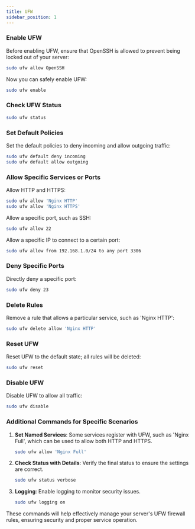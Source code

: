 ```yaml
---
title: UFW
sidebar_position: 1
---
```


### Enable UFW
Before enabling UFW, ensure that OpenSSH is allowed to prevent being locked out of your server:
```bash
sudo ufw allow OpenSSH
```

Now you can safely enable UFW:
```bash
sudo ufw enable
```

### Check UFW Status
```bash
sudo ufw status
```

### Set Default Policies
Set the default policies to deny incoming and allow outgoing traffic:
```bash
sudo ufw default deny incoming
sudo ufw default allow outgoing
```

### Allow Specific Services or Ports
Allow HTTP and HTTPS:
```bash
sudo ufw allow 'Nginx HTTP'
sudo ufw allow 'Nginx HTTPS'
```

Allow a specific port, such as SSH:
```bash
sudo ufw allow 22
```

Allow a specific IP to connect to a certain port:
```bash
sudo ufw allow from 192.168.1.0/24 to any port 3306
```

### Deny Specific Ports
Directly deny a specific port:
```bash
sudo ufw deny 23
```

### Delete Rules
Remove a rule that allows a particular service, such as 'Nginx HTTP':
```bash
sudo ufw delete allow 'Nginx HTTP'
```

### Reset UFW
Reset UFW to the default state; all rules will be deleted:
```bash
sudo ufw reset
```

### Disable UFW
Disable UFW to allow all traffic:
```bash
sudo ufw disable
```

### Additional Commands for Specific Scenarios
1. **Set Named Services**: Some services register with UFW, such as 'Nginx Full', which can be used to allow both HTTP and HTTPS.
    ```bash
    sudo ufw allow 'Nginx Full'
    ```

2. **Check Status with Details**: Verify the final status to ensure the settings are correct.
    ```bash
    sudo ufw status verbose
    ```

3. **Logging**: Enable logging to monitor security issues.
    ```bash
    sudo ufw logging on
    ```

These commands will help effectively manage your server's UFW firewall rules, ensuring security and proper service operation.
